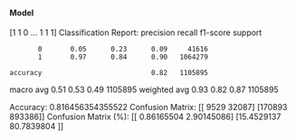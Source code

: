 #### Model
[1 1 0 ... 1 1 1]
Classification Report:
              precision    recall  f1-score   support

           0       0.05      0.23      0.09     41616
           1       0.97      0.84      0.90   1064279

    accuracy                           0.82   1105895
   macro avg       0.51      0.53      0.49   1105895
weighted avg       0.93      0.82      0.87   1105895

Accuracy: 0.816456354355522
Confusion Matrix:
[[  9529  32087]
 [170893 893386]]
Confusion Matrix (%):
[[ 0.86165504  2.90145086]
 [15.4529137  80.7839804 ]]
